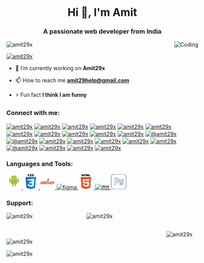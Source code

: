 <h1 align="center">Hi 👋, I'm Amit</h1>
<h3 align="center">A passionate web developer from India</h3>
<img align="right" alt="Coding" width+400" <src="https://media4.giphy.com/media/v1.Y2lkPTc5MGI3NjExdWZ3ajFhNmFwcHkzeDdxNnQwY3A3bmIxdzE3Z2JoN3Bkbmg2c3dseiZlcD12MV9pbnRlcm5hbF9naWZfYnlfaWQmY3Q9Zw/RbDKaczqWovIugyJmW/giphy.webp">
<p align="left"> <img src="https://komarev.com/ghpvc/?username=amit29x&label=Profile%20views&color=0e75b6&style=flat" alt="amit29x" /> </p>

<p align="left"> <a href="https://twitter.com/amit29x" target="blank"><img src="https://img.shields.io/twitter/follow/amit29x?logo=twitter&style=for-the-badge" alt="amit29x" /></a> </p>

- 🔭 I’m currently working on **Amit29x**

- 📫 How to reach me **amit29help@gmail.com**

- ⚡ Fun fact **I think I am funny**

<h3 align="left">Connect with me:</h3>
<p align="left">
<a href="https://codepen.io/amit29x" target="blank"><img align="center" src="https://raw.githubusercontent.com/rahuldkjain/github-profile-readme-generator/master/src/images/icons/Social/codepen.svg" alt="amit29x" height="30" width="40" /></a>
<a href="https://dev.to/amit29x" target="blank"><img align="center" src="https://raw.githubusercontent.com/rahuldkjain/github-profile-readme-generator/master/src/images/icons/Social/devto.svg" alt="amit29x" height="30" width="40" /></a>
<a href="https://twitter.com/amit29x" target="blank"><img align="center" src="https://raw.githubusercontent.com/rahuldkjain/github-profile-readme-generator/master/src/images/icons/Social/twitter.svg" alt="amit29x" height="30" width="40" /></a>
<a href="https://linkedin.com/in/amit29x" target="blank"><img align="center" src="https://raw.githubusercontent.com/rahuldkjain/github-profile-readme-generator/master/src/images/icons/Social/linked-in-alt.svg" alt="amit29x" height="30" width="40" /></a>
<a href="https://stackoverflow.com/users/amit29x" target="blank"><img align="center" src="https://raw.githubusercontent.com/rahuldkjain/github-profile-readme-generator/master/src/images/icons/Social/stack-overflow.svg" alt="amit29x" height="30" width="40" /></a>
<a href="https://codesandbox.com/amit29x" target="blank"><img align="center" src="https://raw.githubusercontent.com/rahuldkjain/github-profile-readme-generator/master/src/images/icons/Social/codesandbox.svg" alt="amit29x" height="30" width="40" /></a>
<a href="https://kaggle.com/amit29x" target="blank"><img align="center" src="https://raw.githubusercontent.com/rahuldkjain/github-profile-readme-generator/master/src/images/icons/Social/kaggle.svg" alt="amit29x" height="30" width="40" /></a>
<a href="https://fb.com/amit29x" target="blank"><img align="center" src="https://raw.githubusercontent.com/rahuldkjain/github-profile-readme-generator/master/src/images/icons/Social/facebook.svg" alt="amit29x" height="30" width="40" /></a>
<a href="https://instagram.com/amit29x" target="blank"><img align="center" src="https://raw.githubusercontent.com/rahuldkjain/github-profile-readme-generator/master/src/images/icons/Social/instagram.svg" alt="amit29x" height="30" width="40" /></a>
<a href="https://dribbble.com/amit29x" target="blank"><img align="center" src="https://raw.githubusercontent.com/rahuldkjain/github-profile-readme-generator/master/src/images/icons/Social/dribbble.svg" alt="amit29x" height="30" width="40" /></a>
<a href="https://www.behance.net/amit29x" target="blank"><img align="center" src="https://raw.githubusercontent.com/rahuldkjain/github-profile-readme-generator/master/src/images/icons/Social/behance.svg" alt="amit29x" height="30" width="40" /></a>
<a href="https://hashnode.com/@amit29x" target="blank"><img align="center" src="https://raw.githubusercontent.com/rahuldkjain/github-profile-readme-generator/master/src/images/icons/Social/hashnode.svg" alt="@amit29x" height="30" width="40" /></a>
<a href="https://medium.com/@amit29x" target="blank"><img align="center" src="https://raw.githubusercontent.com/rahuldkjain/github-profile-readme-generator/master/src/images/icons/Social/medium.svg" alt="@amit29x" height="30" width="40" /></a>
<a href="https://www.youtube.com/c/amit29x" target="blank"><img align="center" src="https://raw.githubusercontent.com/rahuldkjain/github-profile-readme-generator/master/src/images/icons/Social/youtube.svg" alt="amit29x" height="30" width="40" /></a>
<a href="https://www.codechef.com/users/amit29x" target="blank"><img align="center" src="https://cdn.jsdelivr.net/npm/simple-icons@3.1.0/icons/codechef.svg" alt="amit29x" height="30" width="40" /></a>
<a href="https://www.hackerrank.com/amit29x" target="blank"><img align="center" src="https://raw.githubusercontent.com/rahuldkjain/github-profile-readme-generator/master/src/images/icons/Social/hackerrank.svg" alt="amit29x" height="30" width="40" /></a>
<a href="https://codeforces.com/profile/amit29x" target="blank"><img align="center" src="https://raw.githubusercontent.com/rahuldkjain/github-profile-readme-generator/master/src/images/icons/Social/codeforces.svg" alt="amit29x" height="30" width="40" /></a>
<a href="https://www.leetcode.com/amit29x" target="blank"><img align="center" src="https://raw.githubusercontent.com/rahuldkjain/github-profile-readme-generator/master/src/images/icons/Social/leet-code.svg" alt="amit29x" height="30" width="40" /></a>
<a href="https://www.hackerearth.com/@amit29x" target="blank"><img align="center" src="https://raw.githubusercontent.com/rahuldkjain/github-profile-readme-generator/master/src/images/icons/Social/hackerearth.svg" alt="@amit29x" height="30" width="40" /></a>
<a href="https://auth.geeksforgeeks.org/user/amit29x" target="blank"><img align="center" src="https://raw.githubusercontent.com/rahuldkjain/github-profile-readme-generator/master/src/images/icons/Social/geeks-for-geeks.svg" alt="amit29x" height="30" width="40" /></a>
<a href="https://www.topcoder.com/members/amit29x" target="blank"><img align="center" src="https://raw.githubusercontent.com/rahuldkjain/github-profile-readme-generator/master/src/images/icons/Social/topcoder.svg" alt="amit29x" height="30" width="40" /></a>
<a href="/amit29x" target="blank"><img align="center" src="https://raw.githubusercontent.com/rahuldkjain/github-profile-readme-generator/master/src/images/icons/Social/rss.svg" alt="amit29x" height="30" width="40" /></a>
</p>

<h3 align="left">Languages and Tools:</h3>
<p align="left"> <a href="https://developer.android.com" target="_blank" rel="noreferrer"> <img src="https://raw.githubusercontent.com/devicons/devicon/master/icons/android/android-original-wordmark.svg" alt="android" width="40" height="40"/> </a> <a href="https://www.w3schools.com/css/" target="_blank" rel="noreferrer"> <img src="https://raw.githubusercontent.com/devicons/devicon/master/icons/css3/css3-original-wordmark.svg" alt="css3" width="40" height="40"/> </a> <a href="https://emberjs.com/" target="_blank" rel="noreferrer"> <img src="https://raw.githubusercontent.com/devicons/devicon/master/icons/ember/ember-original-wordmark.svg" alt="ember" width="40" height="40"/> </a> <a href="https://www.figma.com/" target="_blank" rel="noreferrer"> <img src="https://www.vectorlogo.zone/logos/figma/figma-icon.svg" alt="figma" width="40" height="40"/> </a> <a href="https://www.w3.org/html/" target="_blank" rel="noreferrer"> <img src="https://raw.githubusercontent.com/devicons/devicon/master/icons/html5/html5-original-wordmark.svg" alt="html5" width="40" height="40"/> </a> <a href="https://ifttt.com/" target="_blank" rel="noreferrer"> <img src="https://www.vectorlogo.zone/logos/ifttt/ifttt-ar21.svg" alt="ifttt" width="40" height="40"/> </a> <a href="https://www.photoshop.com/en" target="_blank" rel="noreferrer"> <img src="https://raw.githubusercontent.com/devicons/devicon/master/icons/photoshop/photoshop-line.svg" alt="photoshop" width="40" height="40"/> </a> </p>

<h3 align="left">Support:</h3>
<p><a href="https://www.buymeacoffee.com/amit29x"> <img align="left" src="https://cdn.buymeacoffee.com/buttons/v2/default-yellow.png" height="50" width="210" alt="amit29x" /></a><a href="https://ko-fi.com/amit29x"> <img align="left" src="https://cdn.ko-fi.com/cdn/kofi3.png?v=3" height="50" width="210" alt="amit29x" /></a></p><br><br>

<p><img align="left" src="https://github-readme-stats.vercel.app/api/top-langs?username=amit29x&show_icons=true&locale=en&layout=compact" alt="amit29x" /></p>

<p>&nbsp;<img align="center" src="https://github-readme-stats.vercel.app/api?username=amit29x&show_icons=true&locale=en" alt="amit29x" /></p>

<p><img align="center" src="https://github-readme-streak-stats.herokuapp.com/?user=amit29x&" alt="amit29x" /></p>
